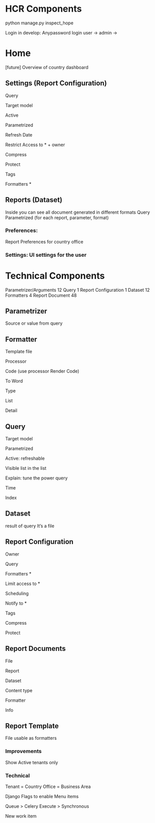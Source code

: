 # HCR Components

python manage.py inspect_hope 

Login in develop: 
Anypassword login 
user -> 
admin -> 

# Home 

[future] Overview of country dashboard 

## Settings (Report Configuration) 

Query 

Target model 

Active 

Parametrized 

Refresh Date 

Restrict Access to * + owner 

Compress 

Protect 

Tags 

Formatters * 

## Reports (Dataset) 

Inside you can see all document generated in different formats 
Query Parametrized (for each report, parameter, format) 

### Preferences: 

Report Preferences for country office 

### Settings: UI settings for the user 

# Technical Components 

Parametrizer/Arguments 12 
Query 1 
Report Configuration 1 
Dataset 12 
Formatters 4 
Report Document 48 

## Parametrizer 

Source or value from query 

## Formatter 

Template file 

Processor 

Code (use processor Render Code) 

To Word 

Type 

List 

Detail 

## Query 

Target model 

Parametrized 

Active: refreshable 

Visible list in the list 

Explain: tune the power query 

Time 

Index 

## Dataset 

result of query 
It’s a file 

## Report Configuration 

Owner 

Query 

Formatters * 

Limit access to * 

Scheduling 

Notify to * 

Tags 

Compress 

Protect 

## Report Documents 

File 

Report 

Dataset 

Content type 

Formatter 

Info 

## Report Template 

File usable as formatters 

### Improvements 

Show Active tenants only 

### Technical 

Tenant = Country Office = Business Area 

Django Flags to enable Menu items 

Queue > Celery 
Execute > Synchronous 

New work item 

